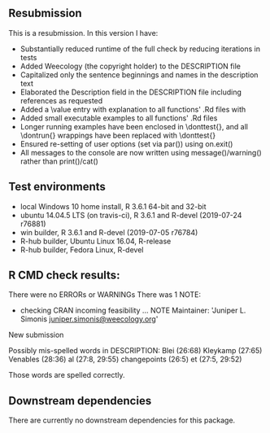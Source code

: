 ## Resubmission
This is a resubmission. In this version I have:

* Substantially reduced runtime of the full check by reducing iterations in tests
* Added Weecology (the copyright holder) to the DESCRIPTION file 
* Capitalized only the sentence beginnings and names in the description text 
* Elaborated the Description field in the DESCRIPTION file including references as requested 
* Added a \value entry with explanation to all functions' .Rd files with 
* Added small executable examples to all functions' .Rd files 
* Longer running examples have been enclosed in \donttest{}, and all \dontrun{} wrappings have been replaced with \donttest{} 
* Ensured re-setting of user options (set via par()) using on.exit() 
* All messages to the console are now written using message()/warning() rather than print()/cat() 

## Test environments
* local Windows 10 home install, R 3.6.1 64-bit and 32-bit 
* ubuntu 14.04.5 LTS (on travis-ci), R 3.6.1 and R-devel (2019-07-24 r76881) 
* win builder, R 3.6.1 and R-devel (2019-07-05 r76784) 
* R-hub builder, Ubuntu Linux 16.04, R-release 
* R-hub builder, Fedora Linux, R-devel 

## R CMD check results:
There were no ERRORs or WARNINGs 
There was 1 NOTE:

* checking CRAN incoming feasibility ... NOTE
Maintainer: 'Juniper L. Simonis <juniper.simonis@weecology.org>'

New submission

Possibly mis-spelled words in DESCRIPTION:
  Blei (26:68)
  Kleykamp (27:65)
  Venables (28:36)
  al (27:8, 29:55)
  changepoints (26:5)
  et (27:5, 29:52)


  Those words are spelled correctly.

## Downstream dependencies
There are currently no downstream dependencies for this package.
